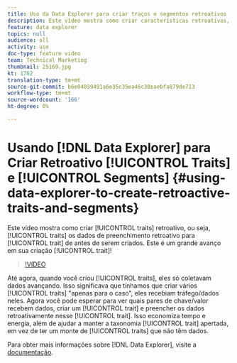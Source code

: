 ```yaml
---
title: Uso da Data Explorer para criar traços e segmentos retroativos
description: Este vídeo mostra como criar características retroativas, ou seja, características que preenchem dados retroativamente na característica de antes de sua criação. Este é um grande avanço na sua criação de traços!
feature: data explorer
topics: null
audience: all
activity: use
doc-type: feature video
team: Technical Marketing
thumbnail: 25169.jpg
kt: 1762
translation-type: tm+mt
source-git-commit: b6e04039491a6e35c35ea46c38eaebfa879de713
workflow-type: tm+mt
source-wordcount: '166'
ht-degree: 0%

---
```



# Usando [!DNL Data Explorer] para Criar Retroativo [!UICONTROL Traits] e [!UICONTROL Segments] {#using-data-explorer-to-create-retroactive-traits-and-segments}

Este vídeo mostra como criar [!UICONTROL traits] retroativo, ou seja, [!UICONTROL traits] os dados de preenchimento retroativo para [!UICONTROL trait] de antes de serem criados. Este é um grande avanço em sua criação [!UICONTROL trait]!

>[!VIDEO](https://video.tv.adobe.com/v/25169/?quality=12)

Até agora, quando você criou [!UICONTROL traits], eles só coletavam dados avançando. Isso significava que tínhamos que criar vários [!UICONTROL traits] &quot;apenas para o caso&quot;, eles recebiam tráfego/dados neles. Agora você pode esperar para ver quais pares de chave/valor recebem dados, criar um [!UICONTROL trait] e preencher os dados retroativamente nesse [!UICONTROL trait]. Isso economiza tempo e energia, além de ajudar a manter a taxonomia [!UICONTROL trait] apertada, em vez de ter um monte de [!UICONTROL traits] que não têm dados.

Para obter mais informações sobre [!DNL Data Explorer], visite a [documentação](https://experiencecloud.adobe.com/resources/help/en_US/aam/data-explorer.html).